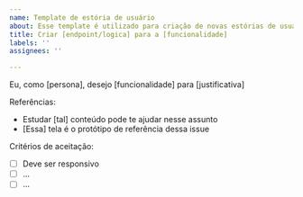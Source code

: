 ```yaml
---
name: Template de estória de usuário
about: Esse template é utilizado para criação de novas estórias de usuário
title: Criar [endpoint/logica] para a [funcionalidade]
labels: ''
assignees: ''

---
```


Eu, como [persona], desejo [funcionalidade] para [justificativa]

Referências:
- Estudar [tal] conteúdo pode te ajudar nesse assunto 
- [Essa] tela é o protótipo de referência dessa issue

Critérios de aceitação: 
- [ ] Deve ser responsivo
- [ ] ...
- [ ] ...
